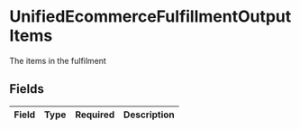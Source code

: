 # UnifiedEcommerceFulfillmentOutputItems

The items in the fulfilment


## Fields

| Field       | Type        | Required    | Description |
| ----------- | ----------- | ----------- | ----------- |